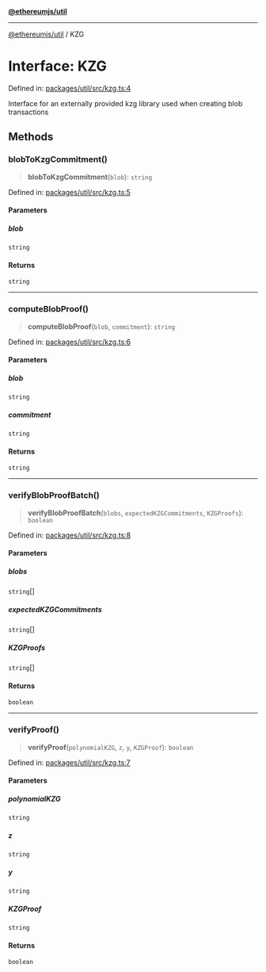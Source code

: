 [**@ethereumjs/util**](../README.md)

***

[@ethereumjs/util](../README.md) / KZG

# Interface: KZG

Defined in: [packages/util/src/kzg.ts:4](https://github.com/Dargon789/ethereumjs-monorepo/blob/master/packages/util/src/kzg.ts#L4)

Interface for an externally provided kzg library used when creating blob transactions

## Methods

### blobToKzgCommitment()

> **blobToKzgCommitment**(`blob`): `string`

Defined in: [packages/util/src/kzg.ts:5](https://github.com/Dargon789/ethereumjs-monorepo/blob/master/packages/util/src/kzg.ts#L5)

#### Parameters

##### blob

`string`

#### Returns

`string`

***

### computeBlobProof()

> **computeBlobProof**(`blob`, `commitment`): `string`

Defined in: [packages/util/src/kzg.ts:6](https://github.com/Dargon789/ethereumjs-monorepo/blob/master/packages/util/src/kzg.ts#L6)

#### Parameters

##### blob

`string`

##### commitment

`string`

#### Returns

`string`

***

### verifyBlobProofBatch()

> **verifyBlobProofBatch**(`blobs`, `expectedKZGCommitments`, `KZGProofs`): `boolean`

Defined in: [packages/util/src/kzg.ts:8](https://github.com/Dargon789/ethereumjs-monorepo/blob/master/packages/util/src/kzg.ts#L8)

#### Parameters

##### blobs

`string`[]

##### expectedKZGCommitments

`string`[]

##### KZGProofs

`string`[]

#### Returns

`boolean`

***

### verifyProof()

> **verifyProof**(`polynomialKZG`, `z`, `y`, `KZGProof`): `boolean`

Defined in: [packages/util/src/kzg.ts:7](https://github.com/Dargon789/ethereumjs-monorepo/blob/master/packages/util/src/kzg.ts#L7)

#### Parameters

##### polynomialKZG

`string`

##### z

`string`

##### y

`string`

##### KZGProof

`string`

#### Returns

`boolean`
